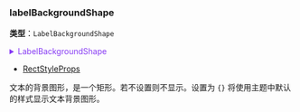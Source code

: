 ### labelBackgroundShape

**类型**：`LabelBackgroundShape`

<details>
  <summary style="color: #873bf4; cursor: pointer;">
    LabelBackgroundShape
  </summary>

```ts
type LabelBackgroundShape = RectStyleProps & {
  /** 背景内边距 */
  padding?: number | number[];
};
```

</details>

- [RectStyleProps](/apis/shape/rect-style-props)

文本的背景图形，是一个矩形。若不设置则不显示。设置为 `{}` 将使用主题中默认的样式显示文本背景图形。
